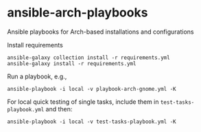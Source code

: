 # ansible-arch-playbooks
Ansible playbooks for Arch-based installations and configurations

Install requirements

```
ansible-galaxy collection install -r requirements.yml
ansible-galaxy install -r requirements.yml
```

Run a playbook, e.g.,

```
ansible-playbook -i local -v playbook-arch-gnome.yml -K
```

For local quick testing of single tasks, include them in `test-tasks-playbook.yml` and then:

```
ansible-playbook -i local -v test-tasks-playbook.yml -K
```
